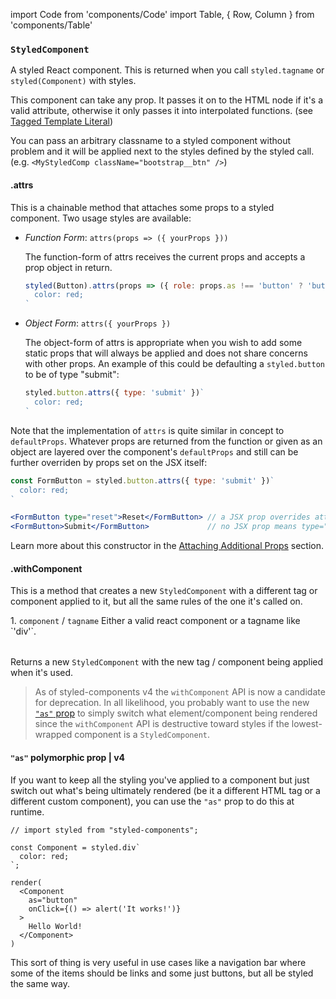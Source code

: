 import Code from 'components/Code'
import Table, { Row, Column } from 'components/Table'

### `StyledComponent`

A styled React component. This is returned when you
call `styled.tagname` or `styled(Component)` with styles.

This component can take any prop. It passes it on to the HTML node if it's a valid attribute,
otherwise it only passes it into interpolated functions. (see [Tagged Template Literal](/docs/advanced/#tagged-template-literals))

You can pass an arbitrary classname to a styled component without problem and it will be applied
next to the styles defined by the styled call.
(e.g. `<MyStyledComp className="bootstrap__btn" />`)

#### .attrs

This is a chainable method that attaches some props to a styled component. Two usage styles are available:

- _Function Form_: `attrs(props => ({ yourProps }))`

  The function-form of attrs receives the current props and accepts a prop object in return.

  ```jsx
  styled(Button).attrs(props => ({ role: props.as !== 'button' ? 'button' : undefined }))`
    color: red;
  `
  ```

- _Object Form_: `attrs({ yourProps })`

  The object-form of attrs is appropriate when you wish to add some static props that will always be applied and does not share concerns with other props. An example of this could be defaulting a `styled.button` to be of type "submit":

  ```jsx
  styled.button.attrs({ type: 'submit' })`
    color: red;
  `
  ```

Note that the implementation of `attrs` is quite similar in concept to `defaultProps`. Whatever props are returned from the function or given as an object are layered over the component's `defaultProps` and still can be further overriden by props set on the JSX itself:

```jsx
const FormButton = styled.button.attrs({ type: 'submit' })`
  color: red;
`

<FormButton type="reset">Reset</FormButton> // a JSX prop overrides attrs and renders type="reset"
<FormButton>Submit</FormButton>             // no JSX prop means type="submit" is used
```

Learn more about this constructor in the [Attaching Additional Props](/docs/basics#attaching-additional-props) section.

#### .withComponent

This is a method that creates a new `StyledComponent` with a different tag or component
applied to it, but all the same rules of the one it's called on.

<Table head={['Arguments', 'Description']}>
  <Row>
    <Column>
      1. <Code>component</Code> / <Code>tagname</Code>
    </Column>
    <Column>Either a valid react component or a tagname like `'div'`.</Column>
  </Row>
</Table>

Returns a new `StyledComponent` with the new tag / component being applied when it's used.

> As of styled-components v4 the `withComponent` API is now a candidate for deprecation. In all likelihood, you probably want to use the new [`"as"` prop](#as-polymorphic-prop) to simply switch what element/component being rendered since the `withComponent` API is destructive toward styles if the lowest-wrapped component is a `StyledComponent`.

#### `"as"` polymorphic prop | v4

If you want to keep all the styling you've applied to a component but just switch out what's being ultimately rendered (be it a different HTML tag or a different custom component), you can use the `"as"` prop to do this at runtime.

```react
// import styled from "styled-components";

const Component = styled.div`
  color: red;
`;

render(
  <Component
    as="button"
    onClick={() => alert('It works!')}
  >
    Hello World!
  </Component>
)
```

This sort of thing is very useful in use cases like a navigation bar where some of the items should be links and some just buttons, but all be styled the same way.
